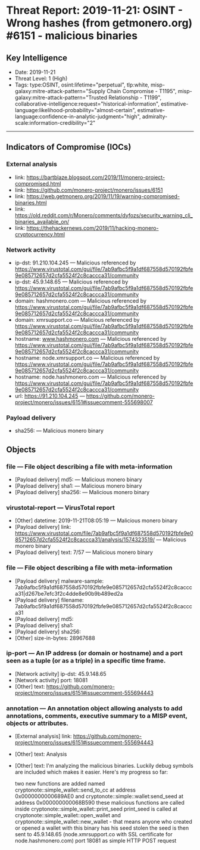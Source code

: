# Threat Report: 2019-11-21: OSINT -  Wrong hashes (from getmonero.org) #6151 - malicious binaries


## Key Intelligence
* Date: 2019-11-21
* Threat Level: 1 (High)
* Tags: type:OSINT, osint:lifetime="perpetual", tlp:white, misp-galaxy:mitre-attack-pattern="Supply Chain Compromise - T1195", misp-galaxy:mitre-attack-pattern="Trusted Relationship - T1199", collaborative-intelligence:request="historical-information", estimative-language:likelihood-probability="almost-certain", estimative-language:confidence-in-analytic-judgment="high", admiralty-scale:information-credibility="2"

---

## Indicators of Compromise (IOCs)
### External analysis
* link: https://bartblaze.blogspot.com/2019/11/monero-project-compromised.html
* link: https://github.com/monero-project/monero/issues/6151
* link: https://web.getmonero.org/2019/11/19/warning-compromised-binaries.html
* link: https://old.reddit.com/r/Monero/comments/dyfozs/security_warning_cli_binaries_available_on/
* link: https://thehackernews.com/2019/11/hacking-monero-cryptocurrency.html

### Network activity
* ip-dst: 91.210.104.245 — Malicious referenced by https://www.virustotal.com/gui/file/7ab9afbc5f9a1df687558d570192fbfe9e085712657d2cfa5524f2c8caccca31/community
* ip-dst: 45.9.148.65 — Malicious referenced by https://www.virustotal.com/gui/file/7ab9afbc5f9a1df687558d570192fbfe9e085712657d2cfa5524f2c8caccca31/community
* domain: hashmonero.com — Malicious referenced by https://www.virustotal.com/gui/file/7ab9afbc5f9a1df687558d570192fbfe9e085712657d2cfa5524f2c8caccca31/community
* domain: xmrsupport.co — Malicious referenced by https://www.virustotal.com/gui/file/7ab9afbc5f9a1df687558d570192fbfe9e085712657d2cfa5524f2c8caccca31/community
* hostname: www.hashmonero.com — Malicious referenced by https://www.virustotal.com/gui/file/7ab9afbc5f9a1df687558d570192fbfe9e085712657d2cfa5524f2c8caccca31/community
* hostname: node.xmrsupport.co — Malicious referenced by https://www.virustotal.com/gui/file/7ab9afbc5f9a1df687558d570192fbfe9e085712657d2cfa5524f2c8caccca31/community
* hostname: node.hashmonero.com — Malicious referenced by https://www.virustotal.com/gui/file/7ab9afbc5f9a1df687558d570192fbfe9e085712657d2cfa5524f2c8caccca31/community
* url: https://91.210.104.245 — https://github.com/monero-project/monero/issues/6151#issuecomment-555698007

### Payload delivery
* sha256: <sha256> — Malicious monero binary

## Objects
### file — File object describing a file with meta-information
* [Payload delivery] md5: <md5> — Malicious monero binary
* [Payload delivery] sha1: <sha1> — Malicious monero binary
* [Payload delivery] sha256: <sha256> — Malicious monero binary

### virustotal-report — VirusTotal report
* [Other] datetime: 2019-11-21T08:05:19 — Malicious monero binary
* [Payload delivery] link: https://www.virustotal.com/file/7ab9afbc5f9a1df687558d570192fbfe9e085712657d2cfa5524f2c8caccca31/analysis/1574323519/ — Malicious monero binary
* [Payload delivery] text: 7/57 — Malicious monero binary

### file — File object describing a file with meta-information
* [Payload delivery] malware-sample: 7ab9afbc5f9a1df687558d570192fbfe9e085712657d2cfa5524f2c8caccca31|d267be7efc3f2c4dde8e90b9b489ed2a
* [Payload delivery] filename: 7ab9afbc5f9a1df687558d570192fbfe9e085712657d2cfa5524f2c8caccca31
* [Payload delivery] md5: <md5>
* [Payload delivery] sha1: <sha1>
* [Payload delivery] sha256: <sha256>
* [Other] size-in-bytes: 28967688

### ip-port — An IP address (or domain or hostname) and a port seen as a tuple (or as a triple) in a specific time frame.
* [Network activity] ip-dst: 45.9.148.65
* [Network activity] port: 18081
* [Other] text: https://github.com/monero-project/monero/issues/6151#issuecomment-555694443

### annotation — An annotation object allowing analysts to add annotations, comments, executive summary to a MISP event, objects or attributes.
* [External analysis] link: https://github.com/monero-project/monero/issues/6151#issuecomment-555694443
* [Other] text: Analysis
* [Other] text: I'm analyzing the malicious binaries. Luckily debug symbols are included which makes it easier. Here's my progress so far:

    two new functions are added named cryptonote::simple_wallet::send_to_cc at address 0x0000000000689AE0 and cryptonote::simple::wallet:send_seed at address 0x000000000068B590
    these malicious functions are called inside cryptonote::simple_wallet::print_seed
    print_seed is called at cryptonote::simple_wallet::open_wallet and cryptonote::simple_wallet::new_wallet - that means anyone who created or opened a wallet with this binary has his seed stolen
    the seed is then sent to 45.9.148.65 (node.xmrsupport.co with SSL certificate for node.hashmonero.com) port 18081 as simple HTTP POST request
